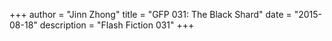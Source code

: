 +++
author = "Jinn Zhong"
title = "GFP 031: The Black Shard"
date = "2015-08-18"
description = "Flash Fiction 031"
+++
